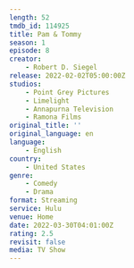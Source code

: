 ```yaml
---
length: 52
tmdb_id: 114925
title: Pam & Tommy
season: 1
episode: 8
creator:
    - Robert D. Siegel
release: 2022-02-02T05:00:00Z
studios:
    - Point Grey Pictures
    - Limelight
    - Annapurna Television
    - Ramona Films
original_title: ''
original_language: en
language:
    - English
country:
    - United States
genre:
    - Comedy
    - Drama
format: Streaming
service: Hulu
venue: Home
date: 2022-03-30T04:01:00Z
rating: 2.5
revisit: false
media: TV Show
---
```

